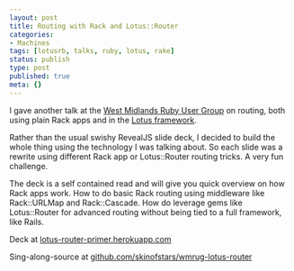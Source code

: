 ```yaml
---
layout: post
title: Routing with Rack and Lotus::Router
categories:
- Machines
tags: [lotusrb, talks, ruby, lotus, rake]
status: publish
type: post
published: true
meta: {}
---
```

I gave another talk at the [West Midlands Ruby User Group](http://www.meetup.com/West-Midlands-Ruby-User-Group-WMRUG/events/223312309/)
on routing, both using plain Rack apps and in the [Lotus framework](http://lotusrb.org/).

Rather than the usual swishy RevealJS slide deck, I decided to build the whole
thing using the technology I was talking about. So each slide was a rewrite using
different Rack app or Lotus::Router routing tricks. A very fun challenge.

The deck is a self contained read and will give you quick overview on how Rack
apps work. How to do basic Rack routing using middleware like Rack::URLMap and
Rack::Cascade. How do leverage gems like Lotus::Router for advanced routing without
being tied to a full framework, like Rails.

Deck at [lotus-router-primer.herokuapp.com](http://lotus-router-primer.herokuapp.com)

Sing-along-source at [github.com/skinofstars/wmrug-lotus-router](https://github.com/skinofstars/wmrug-lotus-router)


